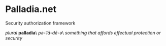 ﻿# Palladia.net

Security authorization framework

*plural* **palladia**\ *pə-​ˈlā-​dē-​ə*\ *something that affords effectual protection or security* 
